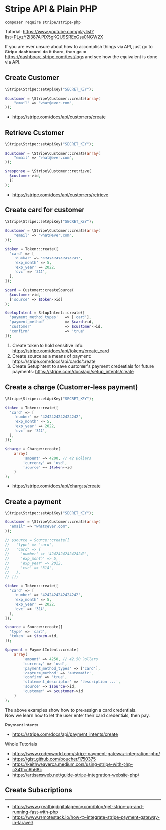 # Stripe API & Plain PHP

`composer require stripe/stripe-php`

Tutorial: https://www.youtube.com/playlist?list=PLyzY2l387AlPlX5gKQU9SRExGsu0NGW2X

If you are ever unsure about how to accomplish things via API, just go to Stripe dashboard, do it there, then go to https://dashboard.stripe.com/test/logs and see how the equivalent is done via API.

## Create Customer

```php
\Stripe\Stripe::setApiKey("SECRET_KEY");
 
$customer = \Stripe\Customer::create(array(
	"email" => "what@ever.com",
));
```

- https://stripe.com/docs/api/customers/create

## Retrieve Customer

```php
\Stripe\Stripe::setApiKey("SECRET_KEY");
 
$customer = \Stripe\Customer::create(array(
	"email" => "what@ever.com",
));

$response = \Stripe\Customer::retrieve(
  $customer->id,
  []
);
```

- https://stripe.com/docs/api/customers/retrieve

## Create card for customer

```php
\Stripe\Stripe::setApiKey("SECRET_KEY");
 
$customer = \Stripe\Customer::create(array(
	"email" => "what@ever.com",
));

$token = Token::create([
  'card' => [
    'number' => '4242424242424242',
    'exp_month' => 5,
    'exp_year' => 2022,
    'cvc' => '314',
  ],
]);

$card = Customer::createSource(
  $customer->id,
  ['source' => $token->id]
);

$setupIntent = SetupIntent::create([
  'payment_method_types'   => ['card'],
  'payment_method'         => $card->id,
  'customer'               => $customer->id,
  'confirm'                => 'true'
]);
```

1. Create token to hold sensitive info: https://stripe.com/docs/api/tokens/create_card
2. Create source as a means of payment: https://stripe.com/docs/api/cards/create
3. Create SetupIntent to save customer's payment credentials for future payments: https://stripe.com/docs/api/setup_intents/create

## Create a charge (Customer-less payment)

```php
\Stripe\Stripe::setApiKey("SECRET_KEY");
 
$token = Token::create([
  'card' => [
    'number' => '4242424242424242',
    'exp_month' => 5,
    'exp_year' => 2022,
    'cvc' => '314',
  ],
]);

$charge = Charge::create(
    array(
        'amount' => 4200, // 42 Dollars
        'currency' => 'usd',
        'source' => $token->id
    )
);
```

- https://stripe.com/docs/api/charges/create

## Create a payment

```php
\Stripe\Stripe::setApiKey("SECRET_KEY");

$customer = \Stripe\Customer::create(array(
  "email" => "what@ever.com",
));

// $source = Source::create([
//   'type' => 'card',
//   'card' => [
//     'number' => '4242424242424242',
//     'exp_month' => 5,
//     'exp_year' => 2022,
//     'cvc' => '314',
//   ],
// ]);

$token = Token::create([
  'card' => [
    'number' => '4242424242424242',
    'exp_month' => 5,
    'exp_year' => 2022,
    'cvc' => '314',
  ],
]);

$source = Source::create([
  'type' => 'card',
  'token' => $token->id,
]);

$payment = PaymentIntent::create(
    array(
        'amount' => 4250, // 42.50 Dollars
        'currency' => 'usd',
        'payment_method_types' => ['card'],
        'capture_method' => 'automatic',
        'confirm' => 'true',
        'statement_descriptor' => 'description ...',
        'source' => $source->id,
        'customer' => $customer->id
    )
);

```

The above examples show how to pre-assign a card credentials.  
Now we learn how to let the user enter their card credentials, then pay.

Payment Intents
- https://stripe.com/docs/api/payment_intents/create

Whole Tutorials
- https://www.codexworld.com/stripe-payment-gateway-integration-php/
- https://gist.github.com/boucher/1750375  
- https://keithweaverca.medium.com/using-stripe-with-php-c341fcc6b68b
- https://artisansweb.net/guide-stripe-integration-website-php/

## Create Subscriptions

---

- https://www.greatbigdigitalagency.com/blog/get-stripe-up-and-running-fast-with-php
- https://www.remotestack.io/how-to-integrate-stripe-payment-gateway-in-laravel/

